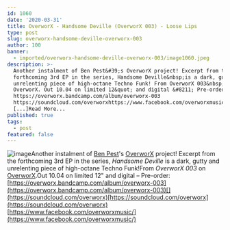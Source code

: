 ```yaml
---
id: 1060
date: '2020-03-31'
title: OverworX - Handsome Deville (OverworX 003) - Loose Lips
type: post
slug: overworx-handsome-deville-overworx-003
author: 100
banner:
  - imported/overworx-handsome-deville-overworx-003/image1060.jpeg
description: >-
  Another instalment of Ben Pest&#39;s OverworX project! Excerpt from the
  forthcoming 3rd EP in the series, Handsome Deville&nbsp;is a dark, gutty and
  unrelenting piece of high-octane Techno Funk! From OverworX 003&nbsp;on
  OverworX. Out 10.04 on limited 12&quot; and digital &#8211; Pre-order:
  https://overworx.bandcamp.com/album/overworx-003
  https://soundcloud.com/overworxhttps://www.facebook.com/overworxmusic/
  [...]Read More...
published: true
tags:
  - post
featured: false
---
```

![image](../imported/overworx-handsome-deville-overworx-003/image1060.jpeg)Another instalment of [Ben Pest](https://benpest.bandcamp.com/)'s [OverworX](https://overworx.bandcamp.com/) project! Excerpt from the forthcoming 3rd EP in the series, _Handsome Deville_ is a dark, gutty and unrelenting piece of high-octane Techno Funk!From _OverworX 003_ on [OverworX](https://overworx.bandcamp.com/).Out 10.04 on limited 12" and digital – Pre-order: [](https://overworx.bandcamp.com/album/overworx-003)[https://overworx.bandcamp.com/album/overworx-003](https://overworx.bandcamp.com/album/overworx-003)[](https://soundcloud.com/overworx)[https://soundcloud.com/overworx](https://soundcloud.com/overworx)  
[](https://www.facebook.com/overworxmusic/)[https://www.facebook.com/overworxmusic/](https://www.facebook.com/overworxmusic/)